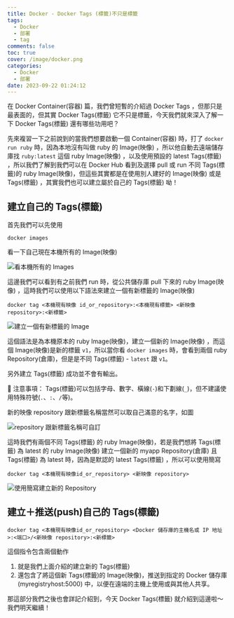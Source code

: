 ```yaml
---
title: Docker - Docker Tags (標籤)不只是標籤
tags:
  - Docker
  - 部署
  - tag
comments: false
toc: true
cover: /image/docker.png
categories:
  - Docker
  - 部署
date: 2023-09-22 01:24:12
---
```


在 Docker Container(容器) 篇，我們曾短暫的介紹過 Docker Tags ，但那只是最表面的，但其實 Docker Tags(標籤) 它不只是標籤，今天我們就來深入了解一下 Docker Tags(標籤) 還有哪些功用吧？

先來複習一下之前說到的當我們想要啟動一個 Container(容器) 時，打了 `docker run ruby` 時，因為本地沒有叫做 ruby 的 Image(映像) ，所以他自動去遠端儲存庫找 `ruby:latest` 這個 ruby Image(映像)
，以及使用預設的 latest Tags(標籤) ，所以我們了解到我們可以在 Docker Hub 看到及選擇 pull 或 run 不同 Tags(標籤)的 ruby Image(映像)，但這些其實都是在使用別人建好的 Image(映像) 或是 Tags(標籤) ，其實我們也可以建立屬於自己的 Tags(標籤) 呦！

## 建立自己的 Tags(標籤)

首先我們可以先使用

```docker
docker images
```

看一下自己現在本機所有的 Image(映像)

![看本機所有的 Images](/image/dockerDay7/7_1.png)

這邊我們可以看到有之前我們 run 時，從公共儲存庫 pull 下來的 ruby Image(映像) ，這時我們可以使用以下語法來建立一個有新標籤的 Image(映像)

```docker
docker tag <本機現有映像 id_or_repository>:<本機現有標籤> <新映像 repository>:<新標籤>
```

![建立一個有新標籤的 Image](/image/dockerDay7/7_2.png)

這個語法是為本機原本的 ruby Image(映像)，建立一個新的 Image(映像) ，而這個 Image(映像)是新的標籤 `v1`，所以當你看 `docker images` 時，會看到兩個 ruby Repository(倉庫)，但是是不同 Tags(標籤) - `latest` 跟 `v1`。

另外建立 Tags(標籤) 成功並不會有輸出。

📍 注意事項：
Tags(標籤)可以包括字母、數字、橫線(`-`)和下劃線(`_`)，但不建議使用特殊符號(`.`、`:`、`/`等)。

新的映像 repository 跟新標籤名稱當然可以取自己滿意的名字，如圖

![repository 跟新標籤名稱可自訂](/image/dockerDay7/7_3.png)

這時我們有兩個不同 Tags(標籤) 的 ruby Image(映像)，若是我們想將 Tags(標籤) 為 latest 的 ruby Image(映像) 建立一個新的 myapp Repository(倉庫) 且 Tags(標籤) 為 latest 時，因為是默認的 latest Tags(標籤) ，所以可以使用簡寫

```docker
docker tag <本機現有映像id_or_repository> <新映像 repository>
```

![使用簡寫建立新的 Repository](/image/dockerDay7/7_4.png)

## 建立＋推送(push)自己的 Tags(標籤)

```docker
docker tag <本機現有映像id_or_repository> <Docker 儲存庫的主機名或 IP 地址>:<端口>/<新映像 repository>:<新標籤>
```

這個指令包含兩個動作

1. 就是我們上面介紹的建立新的 Tags(標籤)
2. 還包含了將這個新 Tags(標籤)的 Image(映像)，推送到指定的 Docker 儲存庫 (myregistryhost:5000) 中，以便在遠端的主機上使用或與其他人共享。

那這部分我們之後也會詳記介紹到，今天 Docker Tags(標籤) 就介紹到這邊啦～我們明天繼續！
